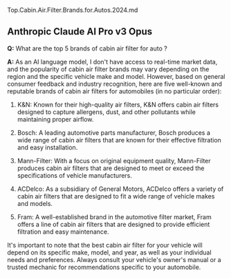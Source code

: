 Top.Cabin.Air.Filter.Brands.for.Autos.2024.md

## Anthropic Claude AI Pro v3 Opus 

**Q:** What are the top 5 brands of cabin air filter for auto ?​​​​​​​​​​​​​​​​

**A:** As an AI language model, I don't have access to real-time market data, and the popularity of cabin air filter brands may vary depending on the region and the specific vehicle make and model. However, based on general consumer feedback and industry recognition, here are five well-known and reputable brands of cabin air filters for automobiles (in no particular order):

1. K&N: Known for their high-quality air filters, K&N offers cabin air filters designed to capture allergens, dust, and other pollutants while maintaining proper airflow.

2. Bosch: A leading automotive parts manufacturer, Bosch produces a wide range of cabin air filters that are known for their effective filtration and easy installation.

3. Mann-Filter: With a focus on original equipment quality, Mann-Filter produces cabin air filters that are designed to meet or exceed the specifications of vehicle manufacturers.

4. ACDelco: As a subsidiary of General Motors, ACDelco offers a variety of cabin air filters that are designed to fit a wide range of vehicle makes and models.

5. Fram: A well-established brand in the automotive filter market, Fram offers a line of cabin air filters that are designed to provide efficient filtration and easy maintenance.

It's important to note that the best cabin air filter for your vehicle will depend on its specific make, model, and year, as well as your individual needs and preferences. Always consult your vehicle's owner's manual or a trusted mechanic for recommendations specific to your automobile.​​​​​​​​​​​​​​​​
